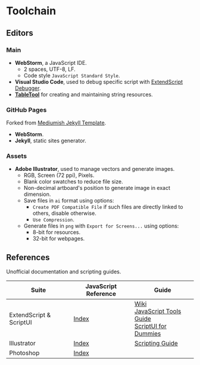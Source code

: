 # Toolchain

## Editors

### Main

- **WebStorm**, a JavaScript IDE.
  - 2 spaces, UTF-8, LF.
  - Code style `JavaScript Standard Style`.
- **Visual Studio Code**, used to debug specific script with [ExtendScript Debugger](https://marketplace.visualstudio.com/items?itemName=Adobe.extendscript-debug).
- **[TableTool](https://github.com/jakob/TableTool/)** for creating and maintaining string resources. 

### GitHub Pages

Forked from [Mediumish Jekyll Template](https://github.com/wowthemesnet/mediumish-theme-jekyll/).

- **WebStorm**.
- **Jekyll**, static sites generator.

### Assets

- **Adobe Illustrator**, used to manage vectors and generate images.
  - RGB, Screen (72 ppi), Pixels.
  - Blank color swatches to reduce file size.
  - Non-decimal artboard's position to generate image in exact dimension. 
  - Save files in `ai` format using options:
    - `Create PDF Compatible File` if such files are directly linked to others, disable otherwise.
    - `Use Compression`.
  - Generate files in `png` with `Export for Screens...` using options:
    - 8-bit for resources.
    - 32-bit for webpages.

## References

Unofficial documentation and scripting guides.

| Suite | JavaScript Reference | Guide |
| --- | --- | --- |
| ExtendScript & ScriptUI | [Index](https://documentation.help/CS3-ScriptUI/inxx.html) | [Wiki](https://github.com/ExtendScript/wiki/wiki/) <br> [JavaScript Tools Guide](https://extendscript.docsforadobe.dev/) <br> [ScriptUI for Dummies](https://www.daube.ch/docu/fm-documentation/ExtendScript/ScriptUI_for_Dummies-%5BPeterKahrel%5D.pdf) |
| Illustrator | [Index](https://documentation.help/Illustrator-CS6/inxx.html) | [Scripting Guide](https://ai-scripting.docsforadobe.dev/) |
| Photoshop | [Index](https://documentation.help/Photoshop-CS5/inxx.html) |  |

